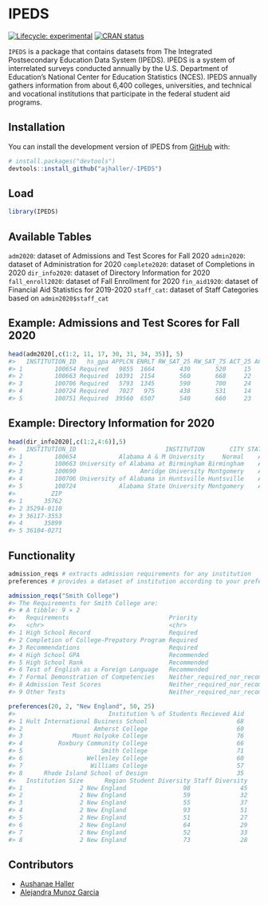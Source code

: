 
<!-- README.md is generated from README.Rmd. Please edit that file -->

# IPEDS

<!-- badges: start -->

[![Lifecycle:
experimental](https://img.shields.io/badge/lifecycle-experimental-orange.svg)](https://lifecycle.r-lib.org/articles/stages.html#experimental)
[![CRAN
status](https://www.r-pkg.org/badges/version/IPEDS)](https://CRAN.R-project.org/package=IPEDS)
<!-- badges: end -->

`IPEDS` is a package that contains datasets from The Integrated
Postsecondary Education Data System (IPEDS). IPEDS is a system of
interrelated surveys conducted annually by the U.S. Department of
Education’s National Center for Education Statistics (NCES). IPEDS
annually gathers information from about 6,400 colleges, universities,
and technical and vocational institutions that participate in the
federal student aid programs.

## Installation

You can install the development version of IPEDS from
[GitHub](https://github.com/) with:

``` r
# install.packages("devtools")
devtools::install_github("ajhaller/-IPEDS")
```

## Load

``` r
library(IPEDS)
```

## Available Tables

`adm2020`: dataset of Admissions and Test Scores for Fall 2020
`admin2020`: dataset of Administration for 2020 `complete2020`: dataset
of Completions in 2020 `dir_info2020`: dataset of Directory Information
for 2020 `fall_enroll2020`: dataset of Fall Enrollment for 2020
`fin_aid1920`: dataset of Financial Aid Statistics for 2019-2020
`staff_cat`: dataset of Staff Categories based on `admin2020$staff_cat`

## Example: Admissions and Test Scores for Fall 2020

``` r
head(adm2020[,c(1:2, 11, 17, 30, 31, 34, 35)], 5)
#>   INSTITUTION_ID   hs_gpa APPLCN ENRLT RW_SAT_25 RW_SAT_75 ACT_25 ACT_75
#> 1         100654 Required   9855  1664       430       520     15     20
#> 2         100663 Required  10391  2154       560       668     22     30
#> 3         100706 Required   5793  1345       590       700     24     31
#> 4         100724 Required   7027   975       438       531     14     20
#> 5         100751 Required  39560  6507       540       660     23     31
```

## Example: Directory Information for 2020

``` r
head(dir_info2020[,c(1:2,4:6)],5)
#>   INSTITUTION_ID                         INSTITUTION       CITY STATE
#> 1         100654            Alabama A & M University     Normal    AL
#> 2         100663 University of Alabama at Birmingham Birmingham    AL
#> 3         100690                  Amridge University Montgomery    AL
#> 4         100706 University of Alabama in Huntsville Huntsville    AL
#> 5         100724            Alabama State University Montgomery    AL
#>          ZIP
#> 1      35762
#> 2 35294-0110
#> 3 36117-3553
#> 4      35899
#> 5 36104-0271
```

## Functionality

``` r
admission_reqs # extracts admission requirements for any institution
preferences # provides a dataset of institution according to your preferences
```

``` r
admission_reqs("Smith College")
#> The Requirements for Smith College are: 
#> # A tibble: 9 × 2
#>   Requirements                            Priority                        
#>   <chr>                                   <chr>                           
#> 1 High School Record                      Required                        
#> 2 Completion of College-Prepatory Program Required                        
#> 3 Recommendations                         Required                        
#> 4 High School GPA                         Recommended                     
#> 5 High School Rank                        Recommended                     
#> 6 Test of English as a Foreign Language   Recommended                     
#> 7 Formal Demonstration of Competencies    Neither_required_nor_recommended
#> 8 Admission Test Scores                   Neither_required_nor_recommended
#> 9 Other Tests                             Neither_required_nor_recommended
```

``` r
preferences(20, 2, "New England", 50, 25)
#>                          Institution % of Students Recieved Aid
#> 1 Hult International Business School                         68
#> 2                    Amherst College                         60
#> 3              Mount Holyoke College                         76
#> 4          Roxbury Community College                         66
#> 5                      Smith College                         71
#> 6                  Wellesley College                         60
#> 7                   Williams College                         57
#> 8      Rhode Island School of Design                         35
#>   Institution Size      Region Student Diversity Staff Diversity
#> 1                2 New England                98              45
#> 2                2 New England                59              32
#> 3                2 New England                55              37
#> 4                2 New England                93              51
#> 5                2 New England                51              27
#> 6                2 New England                64              29
#> 7                2 New England                52              33
#> 8                2 New England                73              28
```

## Contributors

-   [Aushanae Haller](https://github.com/ajhaller)
-   [Alejandra Munoz Garcia](https://github.com/alejanmg)
